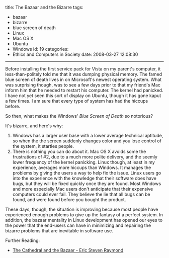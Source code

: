 title: The Bazaar and the Bizarre
tags:
  - bazaar
  - bizarre
  - blue screen of death
  - Linux
  - Mac OS X
  - Ubuntu
  - Windows
id: 19
categories:
  - Ethics and Computers in Society
date: 2008-03-27 12:08:30
---

Before installing the first service pack for Vista on my parent's computer, it less-than-politely told me that it was dumping physical memory. The famed blue screen of death lives in on Microsoft's newest operating system. What was surprising though, was to see a few days prior to that my friend's Mac inform him that he needed to restart his computer. The kernel had panicked. I have not yet seen this sort of display on Ubuntu, though it has gone kaput a few times. I am sure that every type of system has had the hiccups before.

So then, what makes the Windows' _Blue Screen of Death_ so notorious?

It's bizarre, and here's why:

1.  Windows has a larger user base with a lower average technical aptitude, so when the the screen suddenly changes color and you lose control of the system, it startles people.
2.  There is nothing you can do about it.
Mac OS X avoids some the frustrations of #2, due to a much more polite delivery, and the seemly lower frequency of the kernel panicking. Linux though, at least in my experience, averages more hiccups than Windows. It manages the problems by giving the users a way to help fix the issue. Linux users go into the experience with the knowledge that their software does have bugs, but they will be fixed quickly once they are found. Most Windows and more especially Mac users don't anticipate that their expensive computers could ever fail. They believe the lie that all bugs can be found, and were found before you bought the product.

These days, though, the situation is improving because most people have experienced enough problems to give up the fantasy of a perfect system. In addition, the bazaar mentality in Linux development has opened our eyes to the power that the end-users can have in minimizing and repairing the bizarre problems that are inevitable in software use.

Further Reading:

*   [The Cathedral and the Bazaar - Eric Steven Raymond](http://catb.org/~esr/writings/cathedral-bazaar/cathedral-bazaar/index.html#catbmain "The Cathedral and the Bazaar")
